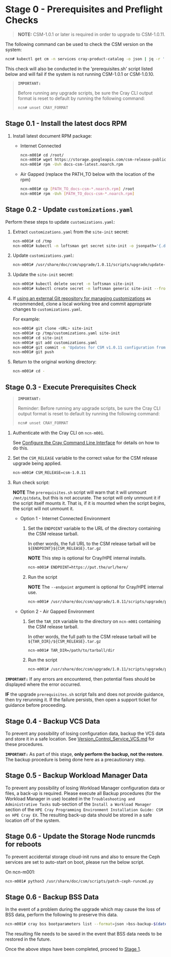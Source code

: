 # Stage 0 - Prerequisites and Preflight Checks

> **NOTE:** CSM-1.0.1 or later is required in order to upgrade to CSM-1.0.11.

The following command can be used to check the CSM version on the system:

```bash
ncn# kubectl get cm -n services cray-product-catalog -o json | jq -r '.data.csm'
```

This check will also be conducted in the 'prerequisites.sh' script listed below and will fail if the system is not running CSM-1.0.1 or CSM-1.0.10.

>**`IMPORTANT:`**
> 
> Before running any upgrade scripts, be sure the Cray CLI output format is reset to default by running the following command:
>
>```bash
> ncn# unset CRAY_FORMAT
>```

## Stage 0.1 - Install the latest docs RPM

1. Install latest document RPM package:

    * Internet Connected

        ```bash
        ncn-m001# cd /root/
        ncn-m001# wget https://storage.googleapis.com/csm-release-public/shasta-1.5/docs-csm/docs-csm-latest.noarch.rpm
        ncn-m001# rpm -Uvh docs-csm-latest.noarch.rpm
        ```

    * Air Gapped (replace the PATH_TO below with the location of the rpm)

        ```bash
        ncn-m001# cp [PATH_TO_docs-csm-*.noarch.rpm] /root
        ncn-m001# rpm -Uvh [PATH_TO_docs-csm-*.noarch.rpm]
        ```

## Stage 0.2 - Update `customizations.yaml`

Perform these steps to update `customizations.yaml`:

1. Extract `customizations.yaml` from the `site-init` secret:

    ```bash
    ncn-m001# cd /tmp
    ncn-m001# kubectl -n loftsman get secret site-init -o jsonpath='{.data.customizations\.yaml}' | base64 -d - > customizations.yaml
    ```

1. Update `customizations.yaml`:

    ```bash
    ncn-m001# /usr/share/doc/csm/upgrade/1.0.11/scripts/upgrade/update-customizations.sh -i customizations.yaml
    ```

1. Update the `site-init` secret:

    ```bash
    ncn-m001# kubectl delete secret -n loftsman site-init
    ncn-m001# kubectl create secret -n loftsman generic site-init --from-file=customizations.yaml
    ```

1. If [using an external Git repository for managing customizations](../../install/prepare_site_init.md#version-control-site-init-files) as recommended,
   clone a local working tree and commit appropriate changes to `customizations.yaml`.
   
    For example:

    ```bash
    ncn-m001# git clone <URL> site-init
    ncn-m001# cp /tmp/customizations.yaml site-init
    ncn-m001# cd site-init
    ncn-m001# git add customizations.yaml
    ncn-m001# git commit -m 'Updates for CSM v1.0.11 configuration from customizations.yaml'
    ncn-m001# git push
    ```

5. Return to the original working directory:

    ```bash
    ncn-m001# cd -
    ```

## Stage 0.3 - Execute Prerequisites Check

>**`IMPORTANT:`**
> 
> Reminder: Before running any upgrade scripts, be sure the Cray CLI output format is reset to default by running the following command:
>
>```bash
> ncn# unset CRAY_FORMAT
>```

1. Authenticate with the Cray CLI on `ncn-m001`.

    See [Configure the Cray Command Line Interface](../../operations/configure_cray_cli.md) for details on how to do this.

1. Set the `CSM_RELEASE` variable to the correct value for the CSM release upgrade being applied.

    ```bash
    ncn-m001# CSM_RELEASE=csm-1.0.11
    ```

1. Run check script:

    **NOTE** The `prerequisites.sh` script will warn that it will unmount `/mnt/pitdata`, but this is not accurate. The script will only unmount it if the script itself mounts it. That is, if it is mounted when the script begins, the script will not unmount it.

    * Option 1 - Internet Connected Environment

        1. Set the `ENDPOINT` variable to the URL of the directory containing the CSM release tarball.
        
            In other words, the full URL to the CSM release tarball will be `${ENDPOINT}${CSM_RELEASE}.tar.gz`
        
            **NOTE** This step is optional for Cray/HPE internal installs.
        
            ```bash
            ncn-m001# ENDPOINT=https://put.the/url/here/
            ```

        1. Run the script
        
            **NOTE** The `--endpoint` argument is optional for Cray/HPE internal use.

            ```bash
            ncn-m001# /usr/share/doc/csm/upgrade/1.0.11/scripts/upgrade/prerequisites.sh --csm-version $CSM_RELEASE --endpoint $ENDPOINT
            ```

    * Option 2 - Air Gapped Environment

        1. Set the `TAR_DIR` variable to the directory on `ncn-m001` containing the CSM release tarball.
        
            In other words, the full path to the CSM release tarball will be `${TAR_DIR}/${CSM_RELEASE}.tar.gz`

            ```bash
            ncn-m001# TAR_DIR=/path/to/tarball/dir
            ```

        1. Run the script

            ```bash
            ncn-m001# /usr/share/doc/csm/upgrade/1.0.11/scripts/upgrade/prerequisites.sh --csm-version $CSM_RELEASE --tarball-file ${TAR_DIR}/${CSM_RELEASE}.tar.gz
            ```

**`IMPORTANT:`** If any errors are encountered, then potential fixes should be displayed where the error occurred. 

**IF** the upgrade `prerequisites.sh` script fails and does not provide guidance, then try rerunning it. If the failure persists, then open a support ticket for guidance before proceeding.

## Stage 0.4 - Backup VCS Data

To prevent any possibility of losing configuration data, backup the VCS data and store it in a safe location. See [Version_Control_Service_VCS.md](../../operations/configuration_management/Version_Control_Service_VCS.md#backup-and-restore-data) for these procedures.

**`IMPORTANT:`** As part of this stage, **only perform the backup, not the restore**. The backup procedure is being done here as a precautionary step.

## Stage 0.5 - Backup Workload Manager Data

To prevent any possibility of losing Workload Manager configuration data or files, a back-up is required. Please execute all Backup procedures (for the Workload Manager in use) located in the `Troubleshooting and Administrative Tasks` sub-section of the `Install a Workload Manager` section of the `HPE Cray Programming Environment Installation Guide: CSM on HPE Cray EX`. The resulting back-up data should be stored in a safe location off of the system.

## Stage 0.6 - Update the Storage Node runcmds for reboots

To prevent accidental storage cloud-init runs and also to ensure the Ceph services are set to auto-start on boot, please run the below script.

On ncn-m001:

```bash
ncn-m001# python3 /usr/share/doc/csm/scripts/patch-ceph-runcmd.py
```

## Stage 0.6 - Backup BSS Data

In the event of a problem during the upgrade which may cause the loss of BSS data, perform the following to preserve this data.

   ```bash
   ncn-m001# cray bss bootparameters list --format=json >bss-backup-$(date +%Y-%m-%d).json
   ```

The resulting file needs to be saved in the event that BSS data needs to be restored in the future.

Once the above steps have been completed, proceed to [Stage 1](Stage_1.md).
